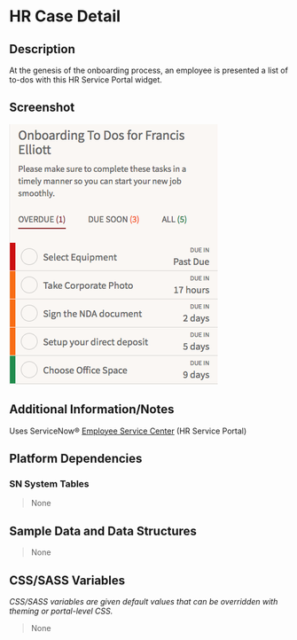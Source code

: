 # HR Case Detail

## Description

At the genesis of the onboarding process, an employee is presented a list of to-dos with this HR Service Portal widget.

## Screenshot

![HR Case Detail](../../images/hr-case-detail.png)

## Additional Information/Notes

Uses ServiceNow® [Employee Service Center](https://docs.servicenow.com/bundle/kingston-hr-service-delivery/page/product/human-resources/concept/c_UseTheHRSMPortal.html) (HR Service Portal)

## Platform Dependencies

### SN System Tables

> None

## Sample Data and Data Structures

> None

## CSS/SASS Variables

_CSS/SASS variables are given default values that can be overridden with theming or portal-level CSS._

> None